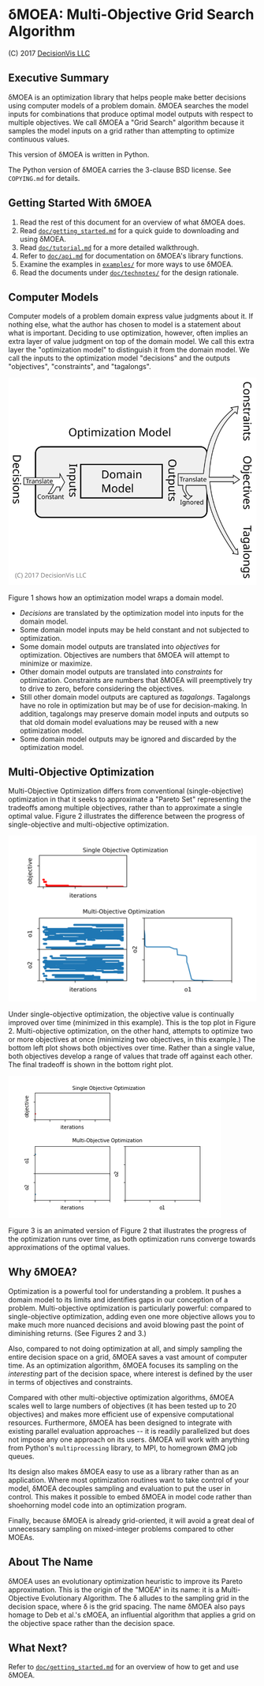 # δMOEA: Multi-Objective Grid Search Algorithm

(C) 2017 [DecisionVis LLC](http://www.decisionvis.com)

## Executive Summary

δMOEA is an optimization library that helps people make
better decisions using computer models of a problem domain.
δMOEA searches the model inputs for combinations that
produce optimal model outputs with respect to multiple
objectives.  We call δMOEA a "Grid Search" algorithm
because it samples the model inputs on a grid rather than
attempting to optimize continuous values.

This version of δMOEA is written in Python.

The Python version of δMOEA carries the 3-clause BSD
license.  See `COPYING.md` for details.

## Getting Started With δMOEA

1. Read the rest of this document for an overview of what
δMOEA does.
2. Read [`doc/getting_started.md`](doc/getting_started.md)
for a quick guide to downloading and using δMOEA.
3. Read [`doc/tutorial.md`](doc/tutorial.md) for a more
detailed walkthrough.
4. Refer to [`doc/api.md`](doc/api.md) for documentation
on δMOEA's library functions.
5. Examine the examples in [`examples/`](examples) for
more ways to use δMOEA.
6. Read the documents under
[`doc/technotes/`](doc/technotes) for the design rationale.

## Computer Models

Computer models of a problem domain express value judgments
about it.  If nothing else, what the author has chosen to
model is a statement about what is important.  Deciding to
use optimization, however, often implies an extra layer
of value judgment on top of the domain model.  We call
this extra layer the "optimization model" to distinguish
it from the domain model.  We call the inputs to
the optimization model "decisions" and the outputs
"objectives", "constraints", and "tagalongs".

![Figure 1: Optimization model and domain model.](img/model.svg)

Figure 1 shows how an optimization model wraps a domain
model.

* _Decisions_ are translated by the optimization model into
inputs for the domain model.
* Some domain model inputs may be held constant and not
subjected to optimization.
* Some domain model outputs are translated into _objectives_
for optimization.  Objectives are numbers that δMOEA will
attempt to minimize or maximize.
* Other domain model outputs are translated into
_constraints_ for optimization.  Constraints are numbers
that δMOEA will preemptively try to drive to zero, before
considering the objectives.
* Still other domain model outputs are captured as
_tagalongs_.  Tagalongs have no role in optimization but may
be of use for decision-making.  In addition, tagalongs
may preserve domain model inputs and outputs so that
old domain model evaluations may be reused with a new
optimization model.
* Some domain model outputs may be ignored and discarded
by the optimization model.

## Multi-Objective Optimization

Multi-Objective Optimization differs from conventional
(single-objective) optimization in that it seeks to
approximate a "Pareto Set" representing the tradeoffs among
multiple objectives, rather than to approximate a single
optimal value.  Figure 2 illustrates the difference between
the progress of single-objective and multi-objective
optimization.

![Figure 2: Single objective versus multi-objective optimization.](img/multiobjective.svg)

Under single-objective optimization, the objective value is
continually improved over time (minimized in this example).
This is the top plot in Figure 2.  Multi-objective
optimization, on the other hand, attempts to optimize two
or more objectives at once (minimizing two objectives,
in this example.)  The bottom left plot shows both
objectives over time.  Rather than a single value, both
objectives develop a range of values that trade off against
each other.  The final tradeoff is shown in the bottom
right plot.

![Figure 3: Animated optimization](img/animated_optimization.gif)

Figure 3 is an animated version of Figure 2 that
illustrates the progress of the optimization runs
over time, as both optimization runs converge towards
approximations of the optimal values.

## Why δMOEA?

Optimization is a powerful tool for understanding
a problem.  It pushes a domain model to its limits
and identifies gaps in our conception of a problem.
Multi-objective optimization is particularly powerful:
compared to single-objective optimization, adding even
one more objective allows you to make much more nuanced
decisions and avoid blowing past the point of diminishing
returns.  (See Figures 2 and 3.)

Also, compared to not doing optimization at all, and
simply sampling the entire decision space on a grid, δMOEA
saves a vast amount of computer time.  As an optimization
algorithm, δMOEA focuses its sampling on the _interesting_
part of the decision space, where interest is defined by
the user in terms of objectives and constraints.

Compared with other multi-objective optimization
algorithms, δMOEA scales well to large numbers of
objectives (it has been tested up to 20 objectives)
and makes more efficient use of expensive computational
resources.  Furthermore, δMOEA has been designed to
integrate with existing parallel evaluation approaches --
it is readily parallelized but does not impose any one
approach on its users.  δMOEA will work with anything from
Python's `multiprocessing` library, to MPI, to homegrown
ØMQ job queues.

Its design also makes δMOEA easy to use as a library
rather than as an application.  Where most optimization
routines want to take control of your model, δMOEA
decouples sampling and evaluation to put the user
in control.  This makes it possible to embed δMOEA in
model code rather than shoehorning model code into an
optimization program.

Finally, because δMOEA is already grid-oriented, it will
avoid a great deal of unnecessary sampling on mixed-integer
problems compared to other MOEAs.

## About The Name

δMOEA uses an evolutionary optimization heuristic to
improve its Pareto approximation.  This is the origin
of the "MOEA" in its name: it is a Multi-Objective
Evolutionary Algorithm.  The δ alludes to the sampling
grid in the decision space, where δ is the grid spacing.
The name δMOEA also pays homage to Deb et al.'s εMOEA, an
influential algorithm that applies a grid on the objective
space rather than the decision space.

## What Next?

Refer to [`doc/getting_started.md`](doc/getting_started.md)
for an overview of how to get and use δMOEA.
